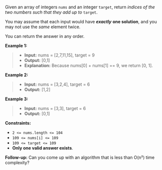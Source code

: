 Given an array of integers `nums` and an integer `target`, return *indices of the two numbers such that they add up to* `target`.

You may assume that each input would have ***exactly*** **one solution**, and you may not use the *same* element twice.

You can return the answer in any order.



**Example 1:**

> - **Input:** nums = [2,7,11,15], target = 9
> - **Output:** [0,1]
> - **Explanation:** Because nums[0] + nums[1] == 9, we return [0, 1].

**Example 2:**

> - **Input:** nums = [3,2,4], target = 6
> - **Output:** [1,2]

**Example 3:**

> - **Input:** nums = [3,3], target = 6
> - **Output:** [0,1]


**Constraints:**

- `2 <= nums.length <= 104`
- `109 <= nums[i] <= 109`
- `109 <= target <= 109`
- **Only one valid answer exists**.


**Follow-up:** Can you come up with an algorithm that is less than O(n²) time complexity?